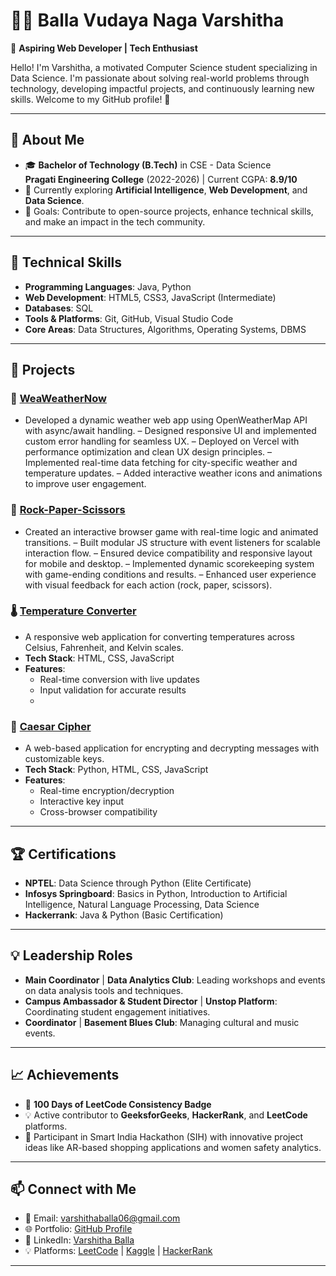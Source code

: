 # 👩‍💻 Balla Vudaya Naga Varshitha

🌟 **Aspiring Web Developer | Tech Enthusiast**

Hello! I'm Varshitha, a motivated Computer Science student specializing in Data Science. I'm passionate about solving real-world problems through technology, developing impactful projects, and continuously learning new skills. Welcome to my GitHub profile! 🚀

---

## 🌟 **About Me**
- 🎓 **Bachelor of Technology (B.Tech)** in CSE - Data Science  
  **Pragati Engineering College** (2022-2026) | Current CGPA: **8.9/10**  
- 🌱 Currently exploring **Artificial Intelligence**, **Web Development**, and **Data Science**.  
- 🎯 Goals: Contribute to open-source projects, enhance technical skills, and make an impact in the tech community.  


---

## 🔧 **Technical Skills**
- **Programming Languages**: Java, Python  
- **Web Development**: HTML5, CSS3, JavaScript (Intermediate)  
- **Databases**: SQL  
- **Tools & Platforms**: Git, GitHub, Visual Studio Code  
- **Core Areas**: Data Structures, Algorithms, Operating Systems, DBMS  

---

## 💼 **Projects**

### 🔐 [WeaWeatherNow](https://varshitha-balla.github.io/Weather-Now/)
- Developed a dynamic weather web app using OpenWeatherMap API with async/await handling.
– Designed responsive UI and implemented custom error handling for seamless UX.
– Deployed on Vercel with performance optimization and clean UX design principles.
– Implemented real-time data fetching for city-specific weather and temperature updates.
– Added interactive weather icons and animations to improve user engagement.
 
### 🔐 [Rock-Paper-Scissors](https://varshitha-balla.github.io/Rock-Paper-Scissors/)
- Created an interactive browser game with real-time logic and animated transitions.
– Built modular JS structure with event listeners for scalable interaction flow.
– Ensured device compatibility and responsive layout for mobile and desktop.
– Implemented dynamic scorekeeping system with game-ending conditions and results.
– Enhanced user experience with visual feedback for each action (rock, paper, scissors).

### 🌡️ [Temperature Converter](https://github.com/Varshitha-Balla/Temperature-Converter)
- A responsive web application for converting temperatures across Celsius, Fahrenheit, and Kelvin scales.  
- **Tech Stack**: HTML, CSS, JavaScript  
- **Features**:  
  - Real-time conversion with live updates  
  - Input validation for accurate results
  - 
### 🔐 [Caesar Cipher](https://varshitha-balla.github.io/Caeser-Cipher/)
- A web-based application for encrypting and decrypting messages with customizable keys.  
- **Tech Stack**: Python, HTML, CSS, JavaScript  
- **Features**:  
  - Real-time encryption/decryption  
  - Interactive key input  
  - Cross-browser compatibility 
---

## 🏆 **Certifications**
- **NPTEL**: Data Science through Python (Elite Certificate)  
- **Infosys Springboard**: Basics in Python, Introduction to Artificial Intelligence, Natural Language Processing, Data Science  
- **Hackerrank**: Java & Python (Basic Certification)  

---

## 💡 **Leadership Roles**
- **Main Coordinator** | **Data Analytics Club**: Leading workshops and events on data analysis tools and techniques.  
- **Campus Ambassador & Student Director** | **Unstop Platform**: Coordinating student engagement initiatives.  
- **Coordinator** | **Basement Blues Club**: Managing cultural and music events.  

---

## 📈 **Achievements**
- 🏅 **100 Days of LeetCode Consistency Badge**  
- 💡 Active contributor to **GeeksforGeeks**, **HackerRank**, and **LeetCode** platforms.  
- 🌟 Participant in Smart India Hackathon (SIH) with innovative project ideas like AR-based shopping applications and women safety analytics.  

---

## 📫 **Connect with Me**
- 📧 Email: [varshithaballa06@gmail.com](mailto:varshithaballa06@gmail.com)  
- 🌐 Portfolio: [GitHub Profile](https://github.com/Varshitha-Balla)  
- 💼 LinkedIn: [Varshitha Balla](https://www.linkedin.com/in/varshithaballa/)  
- 💡 Platforms: [LeetCode](https://leetcode.com/u/Varshitha_Balla/) | [Kaggle](https://www.kaggle.com/shivakr0508) | [HackerRank](https://www.hackerrank.com/shivakrishnabee1)  

---




